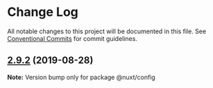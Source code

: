 # Change Log

All notable changes to this project will be documented in this file.
See [Conventional Commits](https://conventionalcommits.org) for commit guidelines.

## [2.9.2](https://github.com/nuxt/nuxt.js/compare/v2.9.1...v2.9.2) (2019-08-28)

**Note:** Version bump only for package @nuxt/config

